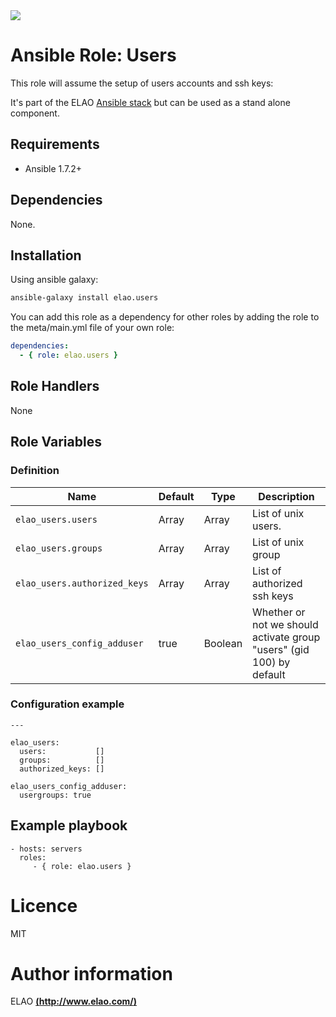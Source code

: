<img src="http://www.elao.com/images/corpo/logo_red_small.png"/>

# Ansible Role: Users

This role will assume the setup of users accounts and ssh keys:

It's part of the ELAO [Ansible stack](http://ansible.elao.com) but can be used as a stand alone component.

## Requirements

- Ansible 1.7.2+

## Dependencies

None.

## Installation

Using ansible galaxy:

```bash
ansible-galaxy install elao.users
```
You can add this role as a dependency for other roles by adding the role to the meta/main.yml file of your own role:

```yaml
dependencies:
  - { role: elao.users }
```

## Role Handlers

None

## Role Variables

### Definition

|Name|Default|Type|Description|
|----|----|-----------|-------|
`elao_users.users`|Array|Array|List of unix users.
`elao_users.groups`|Array|Array|List of unix group
`elao_users.authorized_keys`|Array|Array|List of authorized ssh keys
`elao_users_config_adduser`|true|Boolean|Whether or not we should activate group "users" (gid 100) by default

### Configuration example

```
---

elao_users:
  users:           []
  groups:          []
  authorized_keys: []

elao_users_config_adduser:
  usergroups: true
```

## Example playbook

    - hosts: servers
      roles:
         - { role: elao.users }

# Licence

MIT

# Author information

ELAO [**(http://www.elao.com/)**](http://www.elao.com)